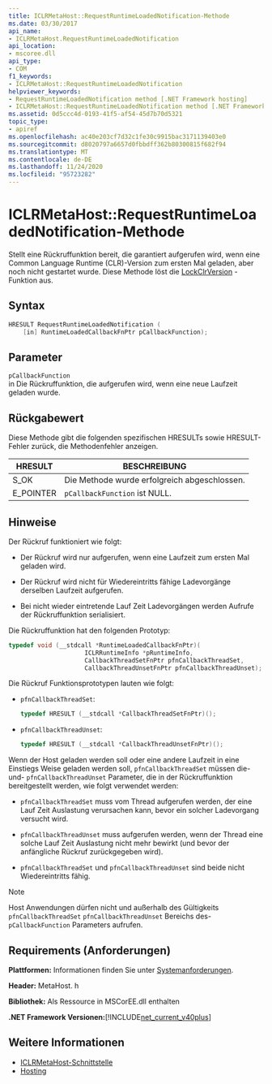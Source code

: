 ```yaml
---
title: ICLRMetaHost::RequestRuntimeLoadedNotification-Methode
ms.date: 03/30/2017
api_name:
- ICLRMetaHost.RequestRuntimeLoadedNotification
api_location:
- mscoree.dll
api_type:
- COM
f1_keywords:
- ICLRMetaHost::RequestRuntimeLoadedNotification
helpviewer_keywords:
- RequestRuntimeLoadedNotification method [.NET Framework hosting]
- ICLRMetaHost::RequestRuntimeLoadedNotification method [.NET Framework hosting]
ms.assetid: 0d5ccc4d-0193-41f5-af54-45d7b70d5321
topic_type:
- apiref
ms.openlocfilehash: ac40e203cf7d32c1fe30c9915bac3171139403e0
ms.sourcegitcommit: d8020797a6657d0fbbdff362b80300815f682f94
ms.translationtype: MT
ms.contentlocale: de-DE
ms.lasthandoff: 11/24/2020
ms.locfileid: "95723282"
---
```

# <a name="iclrmetahostrequestruntimeloadednotification-method"></a>ICLRMetaHost::RequestRuntimeLoadedNotification-Methode

Stellt eine Rückruffunktion bereit, die garantiert aufgerufen wird, wenn eine Common Language Runtime (CLR)-Version zum ersten Mal geladen, aber noch nicht gestartet wurde. Diese Methode löst die [LockClrVersion](lockclrversion-function.md) -Funktion aus.  
  
## <a name="syntax"></a>Syntax  
  
```cpp  
HRESULT RequestRuntimeLoadedNotification (  
    [in] RuntimeLoadedCallbackFnPtr pCallbackFunction);  
```  
  
## <a name="parameters"></a>Parameter  

 `pCallbackFunction`  
 in Die Rückruffunktion, die aufgerufen wird, wenn eine neue Laufzeit geladen wurde.  
  
## <a name="return-value"></a>Rückgabewert  

 Diese Methode gibt die folgenden spezifischen HRESULTs sowie HRESULT-Fehler zurück, die Methodenfehler anzeigen.  
  
|HRESULT|BESCHREIBUNG|  
|-------------|-----------------|  
|S_OK|Die Methode wurde erfolgreich abgeschlossen.|  
|E_POINTER|`pCallbackFunction` ist NULL.|  
  
## <a name="remarks"></a>Hinweise  

 Der Rückruf funktioniert wie folgt:  
  
- Der Rückruf wird nur aufgerufen, wenn eine Laufzeit zum ersten Mal geladen wird.  
  
- Der Rückruf wird nicht für Wiedereintritts fähige Ladevorgänge derselben Laufzeit aufgerufen.  
  
- Bei nicht wieder eintretende Lauf Zeit Ladevorgängen werden Aufrufe der Rückruffunktion serialisiert.  
  
 Die Rückruffunktion hat den folgenden Prototyp:  
  
```cpp  
typedef void (__stdcall *RuntimeLoadedCallbackFnPtr)(  
                     ICLRRuntimeInfo *pRuntimeInfo,  
                     CallbackThreadSetFnPtr pfnCallbackThreadSet,  
                     CallbackThreadUnsetFnPtr pfnCallbackThreadUnset);  
```  
  
 Die Rückruf Funktionsprototypen lauten wie folgt:  
  
- `pfnCallbackThreadSet`:  
  
    ```cpp  
    typedef HRESULT (__stdcall *CallbackThreadSetFnPtr)();  
    ```  
  
- `pfnCallbackThreadUnset`:  
  
    ```cpp  
    typedef HRESULT (__stdcall *CallbackThreadUnsetFnPtr)();  
    ```  
  
 Wenn der Host geladen werden soll oder eine andere Laufzeit in eine Einstiegs Weise geladen werden soll, `pfnCallbackThreadSet` müssen die-und- `pfnCallbackThreadUnset` Parameter, die in der Rückruffunktion bereitgestellt werden, wie folgt verwendet werden:  
  
- `pfnCallbackThreadSet` muss vom Thread aufgerufen werden, der eine Lauf Zeit Auslastung verursachen kann, bevor ein solcher Ladevorgang versucht wird.  
  
- `pfnCallbackThreadUnset` muss aufgerufen werden, wenn der Thread eine solche Lauf Zeit Auslastung nicht mehr bewirkt (und bevor der anfängliche Rückruf zurückgegeben wird).  
  
- `pfnCallbackThreadSet` und `pfnCallbackThreadUnset` sind beide nicht Wiedereintritts fähig.  
  
> [!NOTE]
> Host Anwendungen dürfen nicht und außerhalb des Gültigkeits `pfnCallbackThreadSet` `pfnCallbackThreadUnset` Bereichs des- `pCallbackFunction` Parameters aufrufen.  
  
## <a name="requirements"></a>Requirements (Anforderungen)  

 **Plattformen:** Informationen finden Sie unter [Systemanforderungen](../../get-started/system-requirements.md).  
  
 **Header:** MetaHost. h  
  
 **Bibliothek:** Als Ressource in MSCorEE.dll enthalten  
  
 **.NET Framework Versionen:**[!INCLUDE[net_current_v40plus](../../../../includes/net-current-v40plus-md.md)]  
  
## <a name="see-also"></a>Weitere Informationen

- [ICLRMetaHost-Schnittstelle](iclrmetahost-interface.md)
- [Hosting](index.md)

